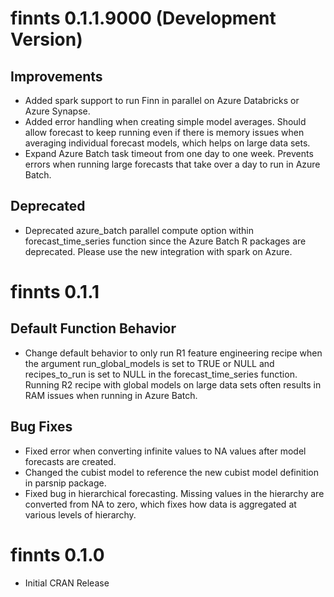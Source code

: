 
# finnts 0.1.1.9000 (Development Version)

## Improvements
* Added spark support to run Finn in parallel on Azure Databricks or Azure Synapse. 
* Added error handling when creating simple model averages. Should allow forecast to keep running even if there is memory issues when averaging individual forecast models, which helps on large data sets. 
* Expand Azure Batch task timeout from one day to one week. Prevents errors when running large forecasts that take over a day to run in Azure Batch. 

## Deprecated
* Deprecated azure_batch parallel compute option within forecast_time_series function since the Azure Batch R packages are deprecated. Please use the new integration with spark on Azure.  

# finnts 0.1.1

## Default Function Behavior
* Change default behavior to only run R1 feature engineering recipe when the argument run_global_models is set to TRUE or NULL and recipes_to_run is set to NULL in the forecast_time_series function. Running R2 recipe with global models on large data sets often results in RAM issues when running in Azure Batch.

## Bug Fixes
* Fixed error when converting infinite values to NA values after model forecasts are created. 
* Changed the cubist model to reference the new cubist model definition in parsnip package.
* Fixed bug in hierarchical forecasting. Missing values in the hierarchy are converted from NA to zero, which fixes how data is aggregated at various levels of hierarchy. 

# finnts 0.1.0

* Initial CRAN Release